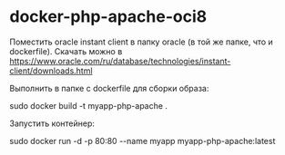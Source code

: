 # docker-php-apache-oci8
Поместить oracle instant client в папку oracle (в той же папке, что и dockerfile). Скачать можно в https://www.oracle.com/ru/database/technologies/instant-client/downloads.html 

Выполнить в папке с dockerfile для сборки образа: 

sudo docker build -t myapp-php-apache .


Запустить контейнер:

sudo docker run -d -p 80:80 --name myapp myapp-php-apache:latest
